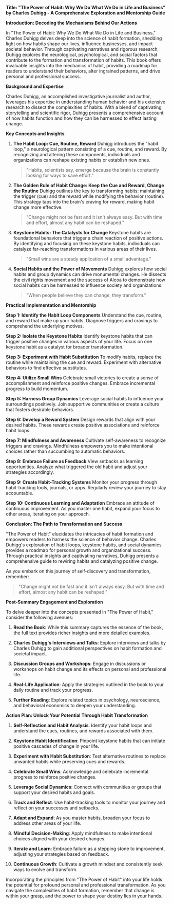 **Title: "The Power of Habit: Why We Do What We Do in Life and Business" by Charles Duhigg - A Comprehensive Exploration and Mentorship Guide**

**Introduction: Decoding the Mechanisms Behind Our Actions**

In "The Power of Habit: Why We Do What We Do in Life and Business," Charles Duhigg delves deep into the science of habit formation, shedding light on how habits shape our lives, influence businesses, and impact societal behavior. Through captivating narratives and rigorous research, Duhigg explores the neurological, psychological, and social factors that contribute to the formation and transformation of habits. This book offers invaluable insights into the mechanics of habit, providing a roadmap for readers to understand their behaviors, alter ingrained patterns, and drive personal and professional success.

**Background and Expertise**

Charles Duhigg, an accomplished investigative journalist and author, leverages his expertise in understanding human behavior and his extensive research to dissect the complexities of habits. With a blend of captivating storytelling and scientific rigor, Duhigg presents a comprehensive account of how habits function and how they can be harnessed to effect lasting change.

**Key Concepts and Insights**

1. **The Habit Loop: Cue, Routine, Reward**
   Duhigg introduces the "habit loop," a neurological pattern consisting of a cue, routine, and reward. By recognizing and altering these components, individuals and organizations can reshape existing habits or establish new ones.

   > "Habits, scientists say, emerge because the brain is constantly looking for ways to save effort."

2. **The Golden Rule of Habit Change: Keep the Cue and Reward, Change the Routine**
   Duhigg outlines the key to transforming habits: maintaining the trigger (cue) and the reward while modifying the behavior (routine). This strategy taps into the brain's craving for reward, making habit change more effective.

   > "Change might not be fast and it isn't always easy. But with time and effort, almost any habit can be reshaped."

3. **Keystone Habits: The Catalysts for Change**
   Keystone habits are foundational behaviors that trigger a chain reaction of positive actions. By identifying and focusing on these keystone habits, individuals can catalyze far-reaching transformations in various areas of their lives.

   > "Small wins are a steady application of a small advantage."

4. **Social Habits and the Power of Movements**
   Duhigg explores how social habits and group dynamics can drive monumental changes. He dissects the civil rights movement and the success of Alcoa to demonstrate how social habits can be harnessed to influence society and organizations.

   > "When people believe they can change, they transform."

**Practical Implementation and Mentorship**

**Step 1: Identify the Habit Loop Components**
Understand the cue, routine, and reward that make up your habits. Diagnose triggers and cravings to comprehend the underlying motives.

**Step 2: Isolate the Keystone Habits**
Identify keystone habits that can trigger positive changes in various aspects of your life. Focus on one keystone habit as a catalyst for broader transformation.

**Step 3: Experiment with Habit Substitution**
To modify habits, replace the routine while maintaining the cue and reward. Experiment with alternative behaviors to find effective substitutes.

**Step 4: Utilize Small Wins**
Celebrate small victories to create a sense of accomplishment and reinforce positive changes. Embrace incremental progress to build momentum.

**Step 5: Harness Group Dynamics**
Leverage social habits to influence your surroundings positively. Join supportive communities or create a culture that fosters desirable behaviors.

**Step 6: Develop a Reward System**
Design rewards that align with your desired habits. These rewards create positive associations and reinforce habit loops.

**Step 7: Mindfulness and Awareness**
Cultivate self-awareness to recognize triggers and cravings. Mindfulness empowers you to make intentional choices rather than succumbing to automatic behaviors.

**Step 8: Embrace Failure as Feedback**
View setbacks as learning opportunities. Analyze what triggered the old habit and adjust your strategies accordingly.

**Step 9: Create Habit-Tracking Systems**
Monitor your progress through habit-tracking tools, journals, or apps. Regularly review your journey to stay accountable.

**Step 10: Continuous Learning and Adaptation**
Embrace an attitude of continuous improvement. As you master one habit, expand your focus to other areas, iterating on your approach.

**Conclusion: The Path to Transformation and Success**

"The Power of Habit" elucidates the intricacies of habit formation and empowers readers to harness the science of behavior change. Charles Duhigg's exploration of habit loops, keystone habits, and social dynamics provides a roadmap for personal growth and organizational success. Through practical insights and captivating narratives, Duhigg presents a comprehensive guide to rewiring habits and catalyzing positive change.

As you embark on this journey of self-discovery and transformation, remember:

> "Change might not be fast and it isn't always easy. But with time and effort, almost any habit can be reshaped."

**Post-Summary Engagement and Exploration**

To delve deeper into the concepts presented in "The Power of Habit," consider the following avenues:

1. **Read the Book**: While this summary captures the essence of the book, the full text provides richer insights and more detailed examples.

2. **Charles Duhigg's Interviews and Talks**: Explore interviews and talks by Charles Duhigg to gain additional perspectives on habit formation and societal impact.

3. **Discussion Groups and Workshops**: Engage in discussions or workshops on habit change and its effects on personal and professional life.

4. **Real-Life Application**: Apply the strategies outlined in the book to your daily routine and track your progress.

5. **Further Reading**: Explore related topics in psychology, neuroscience, and behavioral economics to deepen your understanding.

**Action Plan: Unlock Your Potential Through Habit Transformation**

1. **Self-Reflection and Habit Analysis**: Identify your habit loops and understand the cues, routines, and rewards associated with them.

2. **Keystone Habit Identification**: Pinpoint keystone habits that can initiate positive cascades of change in your life.

3. **Experiment with Habit Substitution**: Test alternative routines to replace unwanted habits while preserving cues and rewards.

4. **Celebrate Small Wins**: Acknowledge and celebrate incremental progress to reinforce positive changes.

5. **Leverage Social Dynamics**: Connect with communities or groups that support your desired habits and goals.

6. **Track and Reflect**: Use habit-tracking tools to monitor your journey and reflect on your successes and setbacks.

7. **Adapt and Expand**: As you master habits, broaden your focus to address other areas of your life.

8. **Mindful Decision-Making**: Apply mindfulness to make intentional choices aligned with your desired changes.

9. **Iterate and Learn**: Embrace failure as a stepping stone to improvement, adjusting your strategies based on feedback.

10. **Continuous Growth**: Cultivate a growth mindset and consistently seek ways to evolve and transform.

Incorporating the principles from "The Power of Habit" into your life holds the potential for profound personal and professional transformation. As you navigate the complexities of habit formation, remember that change is within your grasp, and the power to shape your destiny lies in your hands.
